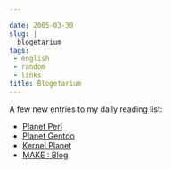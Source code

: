```yaml
---

date: 2005-03-30
slug: |
  blogetarium
tags:
 - english
 - random
 - links
title: Blogetarium
---
```


A few new entries to my daily reading list:

-   [Planet Perl](http://planet.perl.org/)
-   [Planet Gentoo](http://planet.gentoo.org/)
-   [Kernel Planet](http://www.kernelplanet.org)
-   [MAKE : Blog](http://www.makezine.com/blog/)
